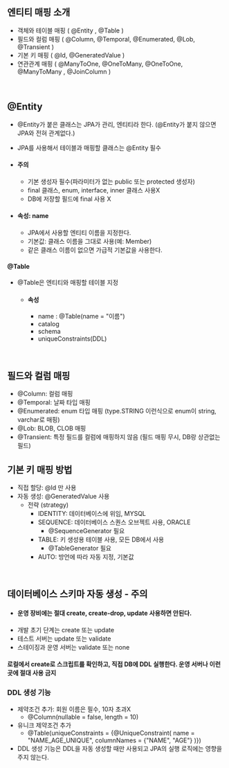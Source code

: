 ## 엔티티 매핑 소개 ##
- 객체와 테이블 매핑 ( @Entity , @Table )
- 필드와 컬럼 매핑 ( @Column, @Temporal, @Enumerated, @Lob, @Transient )
- 기본 키 매핑 ( @Id, @GeneratedValue )
- 연관관계 매핑 ( @ManyToOne, @OneToMany, @OneToOne, @ManyToMany , @JoinColumn )

<br>

## @Entity ##
- @Entity가 붙은 클래스는 JPA가 관리, 엔티티라 한다. (@Entity가 붙지 않으면 JPA와 전혀 관계없다.)
- JPA를 사용해서 테이블과 매핑할 클래스는 @Entity 필수 
- #### 주의 
  - 기본 생성자 필수(파라미터가 없는 public 또는 protected 생성자) 
  - final 클래스, enum, interface, inner 클래스 사용X 
  - DB에 저장할 필드에 final 사용 X

- #### 속성: name 
  - JPA에서 사용할 엔티티 이름을 지정한다. 
  - 기본값: 클래스 이름을 그대로 사용(예: Member) 
  - 같은 클래스 이름이 없으면 가급적 기본값을 사용한다.
 
#### @Table
- @Table은 엔티티와 매핑할 테이블 지정
  - #### 속성
    - name : @Table(name = "이름")
    - catalog
    - schema
    - uniqueConstraints(DDL)
     
<br>

## 필드와 컬럼 매핑 ##
- @Column: 컬럼 매핑
- @Temporal: 날짜 타입 매핑
- @Enumerated: enum 타입 매핑 (type.STRING 이런식으로 enum이 string, varchar로 매핑)
- @Lob: BLOB, CLOB 매핑
- @Transient: 특정 필드를 컬럼에 매핑하지 않음 (필드 매핑 무시, DB랑 상관없는 필드)

## 기본 키 매핑 방법 ##
- 직접 할당: @Id 만 사용
- 자동 생성: @GeneratedValue 사용
  - 전략 (strategy)
    - IDENTITY: 데이터베이스에 위임, MYSQL
    - SEQUENCE: 데이터베이스 스퀀스 오브젝트 사용, ORACLE
      - @SequenceGenerator 필요
    - TABLE: 키 생성용 테이블 사용, 모든 DB에서 사용
      - @TableGenerator 필요
    - AUTO: 방언에 따라 자동 지정, 기본값

<br>

## 데이터베이스 스키마 자동 생성 - 주의 ##
- #### 운영 장비에는 절대 create, create-drop, update 사용하면 안된다. 
- 개발 초기 단계는 create 또는 update 
- 테스트 서버는 update 또는 validate 
- 스테이징과 운영 서버는 validate 또는 none
#### 로컬에서 create로 스크립트를 확인하고, 직접 DB에 DDL 실행한다. 운영 서버나 이런 곳에 절대 사용 금지

### DDL 생성 기능
- 제약조건 추가: 회원 이름은 필수, 10자 초과X 
  - @Column(nullable = false, length = 10) 
- 유니크 제약조건 추가 
  - @Table(uniqueConstraints = {@UniqueConstraint( name = "NAME_AGE_UNIQUE", columnNames = {"NAME", "AGE"} )}) 
- DDL 생성 기능은 DDL을 자동 생성할 때만 사용되고 JPA의 실행 로직에는 영향을 주지 않는다.
    
